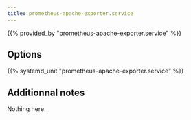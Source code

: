 ```yaml
---
title: prometheus-apache-exporter.service
---
```


{{% provided_by "prometheus-apache-exporter.service" %}}

## Options

{{% systemd_unit "prometheus-apache-exporter.service" %}}

## Additionnal notes

Nothing here.